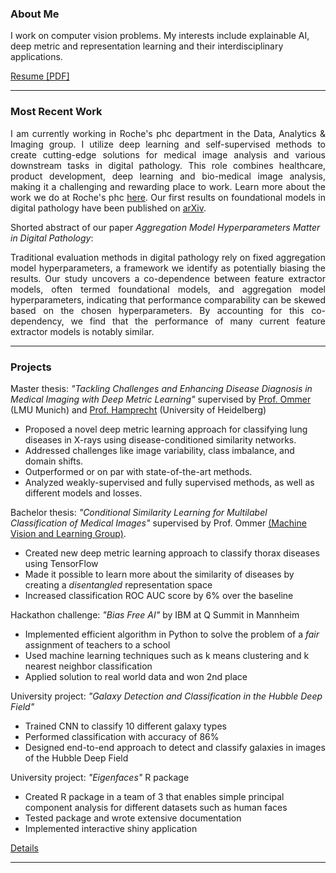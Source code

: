 ### About Me
I work on computer vision problems. My interests include explainable AI, deep metric and representation learning and their interdisciplinary applications.

<a href="https://mafi2.github.io/files/Resume.pdf" target="_blank"><span class="uk-icon link-text" uk-icon="icon: file-pdf; ratio: 1"></span><span class="link-text">Resume [PDF]</span></a>

---

### Most Recent Work

<p style='text-align: justify;'>
I am currently working in Roche's phc department in the Data, Analytics & Imaging group. I utilize deep learning and self-supervised methods to create cutting-edge solutions for medical image analysis and various downstream tasks in digital pathology. This role combines healthcare, product development, deep learning and bio-medical image analysis, making it a challenging and rewarding place to work. Learn more about the work we do at Roche's phc <a href="https://www.roche.com/about/strategy/personalised-healthcare" ><span class="link-text"> here</span></a>.
Our first results on foundational models in digital pathology have been published on <a href="https://arxiv.org/abs/2311.17804"><span class="link-text">arXiv</span></a>. </p>

Shorted abstract of our paper <em>Aggregation Model Hyperparameters Matter in Digital Pathology</em>:
<p style='text-align: justify;'>
Traditional evaluation methods in digital pathology rely on fixed aggregation model hyperparameters, a framework we identify as potentially biasing the results. Our study uncovers a co-dependence between feature extractor models, often termed foundational models, and aggregation model hyperparameters, indicating that performance comparability can be skewed based on the chosen hyperparameters. By accounting for this co-dependency, we find that the performance of many current feature extractor models is notably similar.
</p>

---

### Projects 

Master thesis: _"Tackling Challenges and Enhancing Disease Diagnosis in Medical Imaging with Deep Metric Learning"_ supervised by [Prof. Ommer](https://ommer-lab.com) (LMU Munich) and [Prof. Hamprecht](https://hci.iwr.uni-heidelberg.de/ial) (University of Heidelberg)
* Proposed a novel deep metric learning approach for classifying lung diseases in X-rays using disease-conditioned similarity networks.
* Addressed challenges like image variability, class imbalance, and domain shifts.
* Outperformed or on par with state-of-the-art methods.
* Analyzed weakly-supervised and fully supervised methods, as well as different models and losses.


Bachelor thesis: _"Conditional Similarity Learning for Multilabel Classification of Medical Images"_ 
supervised by Prof. Ommer [(Machine Vision and Learning Group)](https://ommer-lab.com).
* Created new deep metric learning approach to classify thorax diseases using TensorFlow
* Made it possible to learn more about the similarity of diseases by creating a <i>disentangled</i> representation space
* Increased classification ROC AUC score by 6% over the baseline

Hackathon challenge: _"Bias Free AI"_ by IBM at Q Summit in Mannheim
* Implemented efficient algorithm in Python to solve the problem of a <i>fair</i> assignment of teachers to a school
* Used machine learning techniques such as k means clustering and k nearest neighbor classification
* Applied solution to real world data and won 2nd place

University project: _"Galaxy Detection and Classification in the Hubble Deep Field"_
* Trained CNN to classify 10 different galaxy types
* Performed classification with accuracy of 86%
* Designed end-to-end approach to detect and classify galaxies in images of the Hubble Deep Field

University project: _"Eigenfaces"_ R package
* Created R package in a team of 3 that enables simple principal component analysis for different datasets such as human faces
* Tested package and wrote extensive documentation
* Implemented interactive shiny application

<a href="https://mafi2.github.io/projects" ><span class="uk-icon link-text" uk-icon="icon: chevron-right; ratio: 1"></span><span class="link-text">Details</span></a>


---
<!---

### Here is an unordered list:

*   Item foo
*   Item bar
*   Item baz


### And a nested list:

- level 1 item
  - level 2 item
  - level 2 item
    - level 3 item
    - level 3 item
- level 1 item
  - level 2 item

### Small image

![Octocat](https://github.githubassets.com/images/icons/emoji/octocat.png)

-->